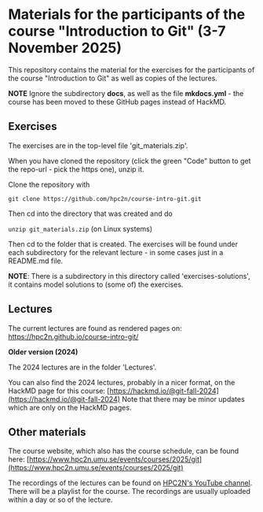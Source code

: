# Materials for the participants of the course "Introduction to Git" (3-7 November 2025) 

This repository contains the material for the exercises for the participants of the course "Introduction to Git" as well as copies of the lectures. 

**NOTE** Ignore the subdirectory **docs**, as well as the file **mkdocs.yml** - the course has been moved to these GitHub pages instead of HackMD. 

## Exercises

The exercises are in the top-level file 'git_materials.zip'. 

When you have cloned the repository (click the green "Code" button to get the repo-url - pick the https one), unzip it. 

Clone the repository with 

`git clone https://github.com/hpc2n/course-intro-git.git`

Then cd into the directory that was created and do 

`unzip git_materials.zip` (on Linux systems) 

Then cd to the folder that is created. The exercises will be found under each subdirectory for the relevant lecture - in some cases just in a README.md file. 

**NOTE**: There is a subdirectory in this directory called 'exercises-solutions', it contains model solutions to (some of) the exercises. 

## Lectures 

The current lectures are found as rendered pages on: https://hpc2n.github.io/course-intro-git/

**Older version (2024)**

The 2024 lectures are in the folder 'Lectures'.  

You can also find the 2024 lectures, probably in a nicer format, on the HackMD page for this course: [https://hackmd.io/@git-fall-2024](https://hackmd.io/@git-fall-2024)
Note that there may be minor updates which are only on the HackMD pages. 

## Other materials 

The course website, which also has the course schedule, can be found here: [https://www.hpc2n.umu.se/events/courses/2025/git](https://www.hpc2n.umu.se/events/courses/2025/git)

The recordings of the lectures can be found on [HPC2N's YouTube channel](https://www.youtube.com/user/HPC2N). There will be a playlist for the course. The recordings are usually uploaded within a day or so of the lecture. 
